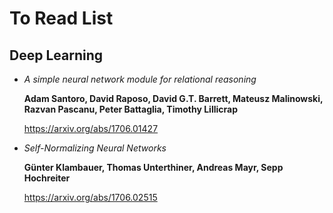 # To Read List

## Deep Learning

 * *A simple neural network module for relational reasoning*

   **Adam Santoro, David Raposo, David G.T. Barrett, Mateusz Malinowski, Razvan Pascanu, Peter Battaglia, Timothy Lillicrap**
 
   https://arxiv.org/abs/1706.01427

 * *Self-Normalizing Neural Networks*
   
   **Günter Klambauer, Thomas Unterthiner, Andreas Mayr, Sepp Hochreiter**
   
   https://arxiv.org/abs/1706.02515

